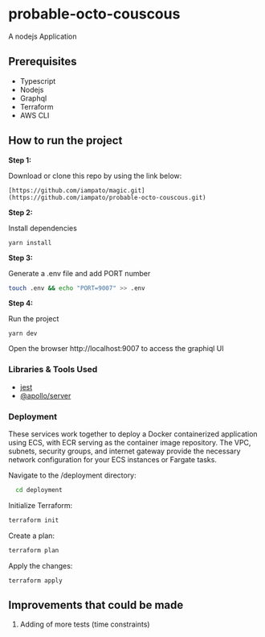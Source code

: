 # probable-octo-couscous

A nodejs Application

## Prerequisites
-  Typescript
-  Nodejs
-  Graphql
-  Terraform
-  AWS CLI

## How to run the project

**Step 1:**

Download or clone this repo by using the link below:

```
[https://github.com/iampato/magic.git](https://github.com/iampato/probable-octo-couscous.git)
```

**Step 2:**

Install dependencies

```
yarn install
```

**Step 3:**

Generate a .env file and add PORT number

```bash
touch .env && echo "PORT=9007" >> .env
```

**Step 4:**

Run the project

```
yarn dev
```

Open the browser http://localhost:9007 to access the graphiql UI

### Libraries & Tools Used

* [jest](https://jestjs.io/)
* [@apollo/server]([https://jestjs.io/](https://www.apollographql.com/docs/apollo-server/))

### Deployment

These services work together to deploy a Docker containerized application using ECS, with ECR serving as the container image repository. The VPC, subnets, security groups, and internet gateway provide the necessary network configuration for your ECS instances or Fargate tasks.

Navigate to the /deployment directory:

```bash
  cd deployment
```

Initialize Terraform:

```bash
terraform init
```

Create a plan:
```bash
terraform plan 
```

Apply the changes:

```
terraform apply
```

## Improvements that could be made
1. Adding of more tests (time constraints)
